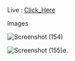 
Live : <a href="http://anwar-dashboardsidebarmenu.anwarhossainseu.com/%28Anwar%29Dashboard%20Sidebar%20Menu/#">Click_Here</a>

Images

![Screenshot (154)](https://user-images.githubusercontent.com/48715379/132840113-e128ba20-d6dc-4d88-a0f0-f28c693b03d4.png)


![Screenshot (155)](https://user-images.githubusercontent.com/48715379/132840132-5251f481-7b97-491b-aaa7-ea78d5c7c2ff.png)e.
